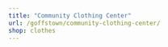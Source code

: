 ```yaml
---
title: "Community Clothing Center"
url: /goffstown/community-clothing-center/
shop: clothes
---
```

